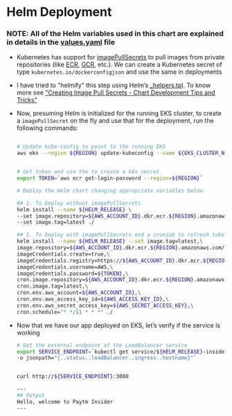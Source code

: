 # Helm Deployment

### NOTE: All of the Helm variables used in this chart are explained in details in the [values.yaml](./values.yaml) file

* Kubernetes has support for [imagePullSecrets](https://kubernetes.io/docs/tasks/configure-pod-container/pull-image-private-registry/) to pull images from private repositories (like [ECR](https://aws.amazon.com/ecr/), [GCR](https://cloud.google.com/container-registry), etc.). We can create a Kubernetes secret of type `kubernetes.io/dockerconfigjson` and use the same in deployments

* I have tried to "helmify" this step using Helm’s [_helpers.tpl](./templates/_helpers.tpl#L58). To know more see ["Creating Image Pull Secrets - Chart Development Tips and Tricks"](https://helm.sh/docs/howto/charts_tips_and_tricks/)

* Now, presuming Helm is initialized for the running EKS cluster, to create a `imagePullSecret` on the fly and use that for the deployment, run the following commands:

    ```sh

    # Update kube-config to point to the running EKS
    aws eks --region ${REGION} update-kubeconfig --name ${EKS_CLUSTER_NAME}


    # Get token and use the to create a k8s secret
    export TOKEN=`aws ecr get-login-password --region=${REGION}`

    # Deploy the Helm chart changing appropriate variables below

    ## 1. To Deploy without imagePullSecrets
    helm install --name ${HELM_RELEASE} \
    --set image.repository=${AWS_ACCOUNT_ID}.dkr.ecr.${REGION}.amazonaws.com/${NODEJS_REPOSITORY},\/
    --set image.tag=latest ./

    ## 1. To Deploy with imagePullSecrets and a cronjob to refresh token in every 11 hours
    helm install --name ${HELM_RELEASE} --set image.tag=latest,\
    image.repository=${AWS_ACCOUNT_ID}.dkr.ecr.${REGION}.amazonaws.com/${NODEJS_REPOSITORY},\
    imageCredentials.create=true,\
    imageCredentials.registry=https://${AWS_ACCOUNT_ID}.dkr.ecr.${REGION}.amazonaws.com,\
    imageCredentials.username=AWS,\
    imageCredentials.password=${TOKEN},\
    cron.image.repository=${AWS_ACCOUNT_ID}.dkr.ecr.${REGION}.amazonaws.com/${CRON_REPOSITORY},\
    cron.image.tag=latest,\
    cron.env.aws_account=${AWS_ACCOUNT_ID},\
    cron.env.aws_access_key_id=${AWS_ACCESS_KEY_ID},\
    cron.env.aws_secret_access_key=${AWS_SECRET_ACCESS_KEY},\
    cron.schedule="* */11 * * *" ./
    ```

* Now that we have our app deployed on EKS, let’s verify if the service is working

    ```sh
    # Get the external endpoint of the LoadBalancer service
    export SERVICE_ENDPOINT=`kubectl get service/${HELM_RELEASE}-insider \
    -o jsonpath="{..status..loadBalancer..ingress..hostname}"`


    curl http://${SERVICE_ENDPOINT}:3000

    ---
    ## Output
    Hello, welcome to Paytm Insider
    ---
    ```
